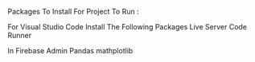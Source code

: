 Packages To Install For Project To Run :

For Visual Studio Code Install The Following Packages
Live Server
Code Runner

In 
Firebase Admin
Pandas
mathplotlib

